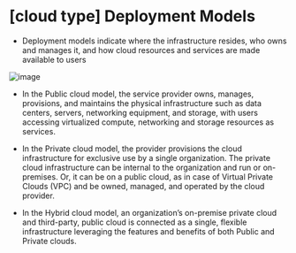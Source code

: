 # **[cloud type] Deployment Models**

- Deployment models indicate where the infrastructure resides, who owns and manages it, and how cloud resources and services are made available to users

![image](https://user-images.githubusercontent.com/43572616/180040970-3d76ff6a-b5a5-4dcb-a28b-ba78e5470a29.png)



- In the Public cloud model, the service provider owns, manages, provisions, and maintains the physical infrastructure such as data centers, servers, networking equipment, and storage, with users accessing virtualized compute, networking and storage resources as services.



- In the Private cloud model, the provider provisions the cloud infrastructure for exclusive use by a single organization. The private cloud infrastructure can be internal to the organization and run or on-premises. Or, it can be on a public cloud, as in case of Virtual Private Clouds (VPC) and be owned, managed, and operated by the cloud provider. 



- In the Hybrid cloud model, an organization’s on-premise private cloud and third-party, public cloud is connected as a single, flexible infrastructure leveraging the features and benefits of both Public and Private clouds.

